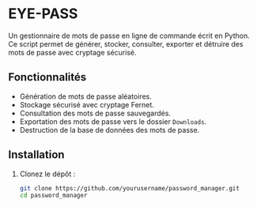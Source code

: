 # EYE-PASS

Un gestionnaire de mots de passe en ligne de commande écrit en Python. Ce script permet de générer, stocker, consulter, exporter et détruire des mots de passe avec cryptage sécurisé.

## Fonctionnalités

- Génération de mots de passe aléatoires.
- Stockage sécurisé avec cryptage Fernet.
- Consultation des mots de passe sauvegardés.
- Exportation des mots de passe vers le dossier `Downloads`.
- Destruction de la base de données des mots de passe.

## Installation

1. Clonez le dépôt :

   ```bash
   git clone https://github.com/yourusername/password_manager.git
   cd password_manager

